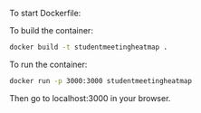 To start Dockerfile:

To build the container:
```bash
docker build -t studentmeetingheatmap .
```

To run the container:

```bash
docker run -p 3000:3000 studentmeetingheatmap
```

Then go to localhost:3000 in your browser.
